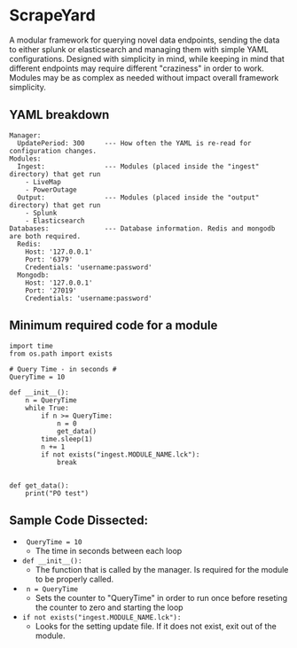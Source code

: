 # ScrapeYard

A modular framework for querying novel data endpoints, sending the data to either splunk or elasticsearch
and managing them with simple YAML configurations. Designed with simplicity in mind, while keeping in mind 
that different endpoints may require different "craziness" in order to work. Modules may be as complex as
needed without impact overall framework simplicity. 




## YAML breakdown

```
Manager:
  UpdatePeriod: 300     --- How often the YAML is re-read for configuration changes.
Modules:
  Ingest:               --- Modules (placed inside the "ingest" directory) that get run
    - LiveMap
    - PowerOutage
  Output:               --- Modules (placed inside the "output" directory) that get run
    - Splunk
    - Elasticsearch
Databases:              --- Database information. Redis and mongodb are both required.
  Redis:
    Host: '127.0.0.1'
    Port: '6379'
    Credentials: 'username:password'
  Mongodb:
    Host: '127.0.0.1'
    Port: '27019'
    Credentials: 'username:password'
```


## Minimum required code for a module
```
import time
from os.path import exists

# Query Time - in seconds #
QueryTime = 10

def __init__():
    n = QueryTime
    while True:
        if n >= QueryTime:
            n = 0
            get_data()
        time.sleep(1)
        n += 1
        if not exists("ingest.MODULE_NAME.lck"):
            break


def get_data():
    print("PO test")
```

## Sample Code Dissected:
 - ``` QueryTime = 10```
   - The time in seconds between each loop
 - ```def __init__():```
   - The function that is called by the manager. Is required for the module to be properly called.
 - ``` n = QueryTime```
   - Sets the counter to "QueryTime" in order to run once before reseting the counter to zero and starting the loop
 - ``` if not exists("ingest.MODULE_NAME.lck"): ```
   - Looks for the setting update file. If it does not exist, exit out of the module. 
